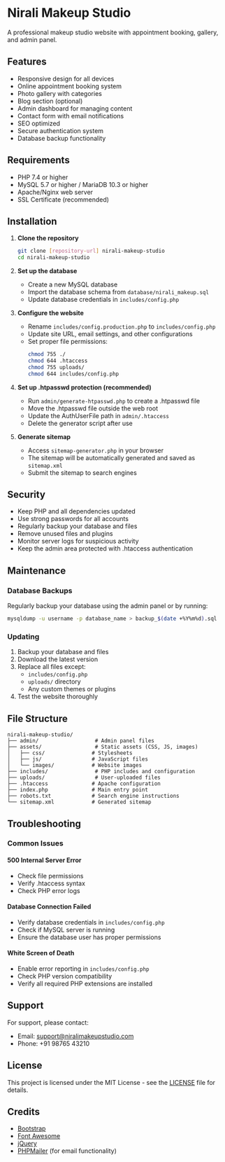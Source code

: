 # Nirali Makeup Studio

A professional makeup studio website with appointment booking, gallery, and admin panel.

## Features

- Responsive design for all devices
- Online appointment booking system
- Photo gallery with categories
- Blog section (optional)
- Admin dashboard for managing content
- Contact form with email notifications
- SEO optimized
- Secure authentication system
- Database backup functionality

## Requirements

- PHP 7.4 or higher
- MySQL 5.7 or higher / MariaDB 10.3 or higher
- Apache/Nginx web server
- SSL Certificate (recommended)

## Installation

1. **Clone the repository**
   ```bash
   git clone [repository-url] nirali-makeup-studio
   cd nirali-makeup-studio
   ```

2. **Set up the database**
   - Create a new MySQL database
   - Import the database schema from `database/nirali_makeup.sql`
   - Update database credentials in `includes/config.php`

3. **Configure the website**
   - Rename `includes/config.production.php` to `includes/config.php`
   - Update site URL, email settings, and other configurations
   - Set proper file permissions:
     ```bash
     chmod 755 ./
     chmod 644 .htaccess
     chmod 755 uploads/
     chmod 644 includes/config.php
     ```

4. **Set up .htpasswd protection (recommended)**
   - Run `admin/generate-htpasswd.php` to create a .htpasswd file
   - Move the .htpasswd file outside the web root
   - Update the AuthUserFile path in `admin/.htaccess`
   - Delete the generator script after use

5. **Generate sitemap**
   - Access `sitemap-generator.php` in your browser
   - The sitemap will be automatically generated and saved as `sitemap.xml`
   - Submit the sitemap to search engines

## Security

- Keep PHP and all dependencies updated
- Use strong passwords for all accounts
- Regularly backup your database and files
- Remove unused files and plugins
- Monitor server logs for suspicious activity
- Keep the admin area protected with .htaccess authentication

## Maintenance

### Database Backups
Regularly backup your database using the admin panel or by running:
```bash
mysqldump -u username -p database_name > backup_$(date +%Y%m%d).sql
```

### Updating
1. Backup your database and files
2. Download the latest version
3. Replace all files except:
   - `includes/config.php`
   - `uploads/` directory
   - Any custom themes or plugins
4. Test the website thoroughly

## File Structure

```
nirali-makeup-studio/
├── admin/                  # Admin panel files
├── assets/                 # Static assets (CSS, JS, images)
│   ├── css/               # Stylesheets
│   ├── js/                # JavaScript files
│   └── images/            # Website images
├── includes/               # PHP includes and configuration
├── uploads/                # User-uploaded files
├── .htaccess              # Apache configuration
├── index.php              # Main entry point
├── robots.txt             # Search engine instructions
└── sitemap.xml            # Generated sitemap
```

## Troubleshooting

### Common Issues

#### 500 Internal Server Error
- Check file permissions
- Verify .htaccess syntax
- Check PHP error logs

#### Database Connection Failed
- Verify database credentials in `includes/config.php`
- Check if MySQL server is running
- Ensure the database user has proper permissions

#### White Screen of Death
- Enable error reporting in `includes/config.php`
- Check PHP version compatibility
- Verify all required PHP extensions are installed

## Support

For support, please contact:
- Email: support@niralimakeupstudio.com
- Phone: +91 98765 43210

## License

This project is licensed under the MIT License - see the [LICENSE](LICENSE) file for details.

## Credits

- [Bootstrap](https://getbootstrap.com/)
- [Font Awesome](https://fontawesome.com/)
- [jQuery](https://jquery.com/)
- [PHPMailer](https://github.com/PHPMailer/PHPMailer) (for email functionality)
